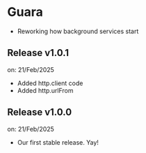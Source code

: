 # Guara

 - Reworking how background services start

## Release v1.0.1
on: 21/Feb/2025

 - Added http.client code
 - Added http.urlFrom

## Release v1.0.0
on: 21/Feb/2025

 - Our first stable release. Yay!